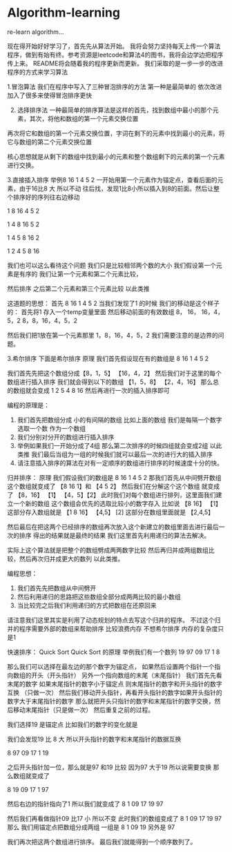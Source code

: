 ﻿# Algorithm-learning
re-learn algorithm...

现在得开始好好学习了，首先先从算法开始。
我将会努力坚持每天上传一个算法程序，做到有始有终。参考资源是leetcode和算法4的图书，我将会边学边把程序传上来。
README将会随着我的程序更新而更新。
我们采取的是一步一步的改进程序的方式来学习算法

1.冒泡算法
我们在程序中写入了三种冒泡排序的方法
第一种是最简单的 依次改进加入了很多来使得冒泡排序更快

2. 选择排序法
一种最简单的排序算法是这样的首先，找到数组中最小的那个元素，其次，将他和数组的第一个元素交换位置

再次将它和数组的第一个元素交换位置，字词在剩下的元素中找到最小的元素，将它与数组的第二个元素交换位置

核心思想就是从剩下的数组中找到最小的元素和整个数组剩下的元素的第一个元素进行交换。

3.直接插入排序
举例8 16 1 4 5 2
一开始用第一个元素作为锚定点，查看后面的元素，由于16比8 大 所以不动
往后找，发现1比8小所以插入到8的前面。然后让整个排序好的序列往右边移动

1 8 16 4 5 2

1 4 8 16 5 2

1 4 5 8 16 2

1 2 4 5 8 16 


我们也可以这么看待这个问题 我们只是比较相邻两个数的大小 我们假设第一个元素是有序的 我们让第一个元素和第二个元素比较，

然后排序 之后第二个元素和第三个元素比较 以此类推

这道题的思想：
首先 8 16 1 4 5 2
当我们发现了1 的时候 我们的移动是这个样子的：
首先将1 存入一个temp变量里面
然后移动前面的有效数组
8， 16， 16，4，5，2
8，8，16，4，5，2

然后我们把1放在第一个元素那里
1，8，16，4，5，2
我们需要注意的是边界的问题。

3.希尔排序
下面是希尔排序
原理 
我们首先假设现在有的数组是 8 16 1 4 5 2

我们首先先把这个数组分成【8，1，5】 【16，4，2】 
然后我们对于这里的每个数组进行插入排序
我们就会得到以下的数组
【1，5，8】 【2，4，16】
那么总的数组就会变成 
1 2 5 4 8 16
然后再进行一次的插入排序即可


编程的原理是：
1. 我们首先把数组分成 小的有间隔的数组 比如上面的数组 我们是每隔一个数字 选取一个数 作为一个数组
2. 我们分别对分开的数组进行插入排序
3. 举例如果我们一开始分成了4组 那么第二次排序的时候四组就会变成2组 以此类推 我们最后当组为一组的时候我们就可以最后一次的进行大的插入排序
4. 请注意插入排序的算法在对有一定顺序的数组进行排序的时候速度十分的快。




归并排序：
原理 我们假设我们的数组是 8 16 1 4 5 2
那我们首先从中间劈开数组 这个数组就变成了 【8 16 1】和 【4 5 2】
然后我们在分解这个这个数组 就变成了 【8，16】 【1】   【4，5】【2】
此时我们对每个数组进行排列，这里面我们建立一个新的数组  这个数组会优先的选取比较小的数字存入
比如说 【8 16】 【1】这部分存入数组就是 
【1 8 16】
【4,5】 [2] 这部分在数组里面就是 
【2,4,5】

然后最后在把这两个已经排序的数组再次放入这个新建立的数组里面去进行最后一次的排序
得出的结果就是最终的结果
我们这里首先利用递归的算法去解决。

实际上这个算法就是把整个的数组劈成两两数字比较 然后再归并成两组数组比较，然后再次归并成更大的数列 以此类推。

编程思想：
1. 我们首先先把数组从中间劈开 
2. 然后利用递归的思路把这些数组全部分成两两比较的最小数组
3. 当比较完之后我们利用递归的方式把数组在还原回来

请注意我们这里其实是利用了动态规划的特点去写这个归并的程序。
不过这个归并的程序需要外部的数组来帮助排序 比较浪费内存 不想希尔排序 内存的复杂度只是1


快速排序：
Quick Sort
Quick Sort 的原理
举例我们有一个数列 19 97 09 17 1 8

那么我们可以选择在最左边的那个数字为锚定点，
如果然后设置两个指针一个指向数组的开头（开头指针） 另外一个指向数组的末尾（末尾指针）
我们首先先看末尾的数字 如果末尾指针的数字小于锚定点 则末尾指针的数字和开头指针的数字互换 （只做一次）
然后我们移动开头指针，再看开头指针的数字如果开头指针的数字大于末尾指针的数字 那么就把开头只指针的数字和末尾指针的数字交换，然后移动末尾指针（只是做一次） 然后重复之前的过程。


我们选择19 是锚定点
比如我们的数字的变化就是

我们会发现19 比 8 大 所以开头指针的数字和末尾指针的数据互换

8 97 09 17 1 19

之后开头指针加一位，那么就是97 和19 比较 因为97 大于19  所以说需要变换 那么数组就变成了

8 19 09 17 1 97

然后右边的指针指向了1 所以我们就变成了 8 1 09 17 19 97

然后我们再看做指针09 比17 小 所以不变
此时我们的数组变成了 8 1 09 17 19 97
那么 我们用锚定点把数组分成两组 一组是 8 1 09 19 另外是 97

我们再次把这两个数组进行排序。
最后我们就能得到一个顺序数列了。
